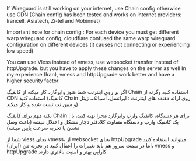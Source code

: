 If Wireguard is still working on your internet, use Chain config otherwise use CDN
(Chain config has been tested and works on internet providers: Irancell, Asiatech, Zi-tel and Mobinnet)

Important note for chain config :
For each device you must get different warp wireguard config, cloudflare confused the same warp wireguard configuration on different devices (it causes not connecting or experiencing low speed)

You can use Vless instead of vmess, use websocket transfer instead of httpUpgrade. but you have to apply these changes on the server as well
In my experience (Iran), vmess and httpUpgrade work better and have a higher security factor


اگر بر روی اینترنت شما هنوز وایرگارد کار میکنه از کانفیگ Chain استفاده کنید وگرنه از CDN استفاده کنید
(کانفیگ Chain روی ارائه دهنده های اینترنت : ایرانسل، آسیاتک، زیتل و مبین نت تست شده و کار میکند)

نکته مهم برای کانفیگ Chain :
برای هر دستگاه، کانفیگ وارپ وایرگارد مجزا تهیه کنید، با یک کانفیگ وارپ و دستگاه متفاوت کلادفلر دچار مشکل و اختلال میشه (باعث وصل نشدن یا تجربه سرعت پایین میشه)


شما از vless بجای vmess، از websocket بجای httpUpgrade میتوانید استفاده کنید اما در سمت سرور هم باید تغییرات را اعمال کنید
در تجربه من (ایران)، vmess و httpUpgrade کارایی بهتر و امنیت بالاتری دارند
